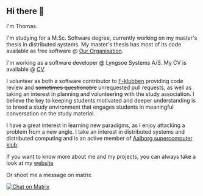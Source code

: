 ## Hi there 👋
I'm Thomas.

I'm studying for a M.Sc. Software degree, currently working on my master's thesis in distributed systems. My master's thesis has most of its code available as free software @ [Our Organisation](https://github.com/aau-p9s).

I'm working as a software developer @ Lyngsoe Systems A/S. My CV is available @ [CV](https://github.com/Mast3rwaf1z/CV)

I volunteer as both a software contributor to [F-klubben](https://github.com/f-klubben) providing code review and ~~sometimes questionable~~ unrequested pull requests, as well as taking an interest in planning and volunteering with the study association. I believe the key to keeping students motivated and deeper understanding is to breed a study environment that engages students in meaningful conversation on the study material.

I have a great interest in learning new paradigms, as I enjoy attacking a problem from a new angle. I take an interest in distributed systems and distributed computing and is an active member of [Aalborg supercomputer klub](https://github.com/aalborg-supercomputer-klubben).

If you want to know more about me and my projects, you can always take a look at my [website](https://skade.dev)

Or shoot me a message on matrix

[![Chat on Matrix](https://matrix.to/img/matrix-badge.svg)](https://matrix.to/#/@mast3r:skade.dev)
